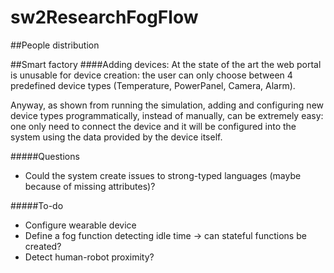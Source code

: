 # sw2ResearchFogFlow

##People distribution

##Smart factory
####Adding devices:
At the state of the art the web portal is unusable for device creation: the user can only
choose between 4 predefined device types (Temperature, PowerPanel, Camera, Alarm).

Anyway, as shown from running the simulation, adding and configuring new device types 
programmatically, instead of manually, can be extremely easy: one only need to connect 
the device and it will be configured into the system using the data provided by the device
 itself. 
 
 #####Questions
 <ul>
    <li>Could the system create issues to strong-typed languages 
         (maybe because of missing attributes)?</li>
 </ul>

#####To-do
<ul>
    <li>Configure wearable device</li>
    <li>Define a fog function detecting idle time -> can stateful functions be created?</li>
    <li>Detect human-robot proximity?</li>
</ul>